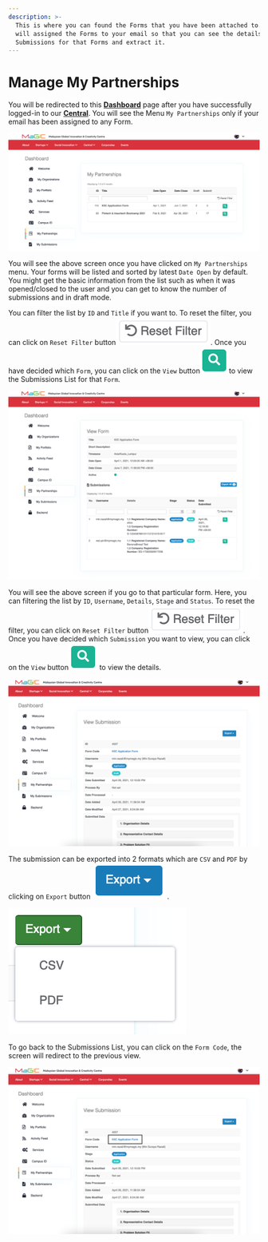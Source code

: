 ```yaml
---
description: >-
  This is where you can found the Forms that you have been attached to. Admin
  will assigned the Forms to your email so that you can see the details of the
  Submissions for that Forms and extract it.
---
```


# Manage My Partnerships

You will be redirected to this [**Dashboard**](https://central.mymagic.my/cpanel) page after you have successfully logged-in to our [**Central**](https://central.mymagic.my). You will see the Menu `My Partnerships` only if your email has been assigned to any Form.

![Accessing My Partnerships from Cpanel](../.gitbook/assets/screenshot-2021-04-30-at-9.57.20-am.png)

You will see the above screen once you have clicked on `My Partnerships` menu. Your forms will be listed and sorted  by latest `Date Open` by default. You might get the basic information from the list such as when it was opened/closed to the user and you can get to know the number of submissions and in draft mode.

You can filter the list by `ID` and `Title` if you want to. To reset the filter, you can click on  `Reset Filter` button![](../.gitbook/assets/screenshot-2021-04-30-at-11.45.09-am.png). Once you have decided which `Form`, you can click on the `View`  button![](../.gitbook/assets/screenshot-2021-04-30-at-11.10.55-am.png)to view the Submissions List for that `Form`.

![List of Submissions for the Form \#TO CHANGE with new Screenshot](../.gitbook/assets/screenshot_2021-04-30-view-form.png)

You will see the above screen if you go to that particular form. Here, you can filtering the list by `ID`,  `Username`, `Details`, `Stage` and `Status`. To reset the filter, you can click on  `Reset Filter` button![](../.gitbook/assets/screenshot-2021-04-30-at-11.45.09-am.png). Once you have decided which `Submission` you want to view, you can click on the `View`  button![](../.gitbook/assets/screenshot-2021-04-30-at-11.10.55-am.png) to view the details.

![View the Submission details.](../.gitbook/assets/screenshot-2021-05-03-at-11.47.12-am%20%281%29.png)

The submission can be exported into 2 formats which are `CSV` and `PDF` by clicking on `Export` button ![](../.gitbook/assets/screenshot-2021-05-03-at-11.49.20-am.png) .

![](../.gitbook/assets/screenshot-2021-05-03-at-11.49.09-am.png)

To go back to the Submissions List, you can click on the `Form Code`, the screen will redirect to the previous view.

![Click on the Form Code to go back to the Submissions List](../.gitbook/assets/screenshot-2021-05-03-at-11.47.12-am.png)

